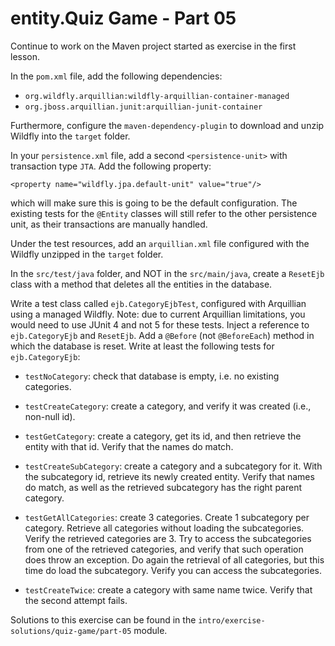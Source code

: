 # entity.Quiz Game - Part 05

Continue to work on the Maven project started as exercise 
in the first lesson.

In the `pom.xml` file, add the following dependencies:

* `org.wildfly.arquillian:wildfly-arquillian-container-managed`
* `org.jboss.arquillian.junit:arquillian-junit-container`


Furthermore, configure the `maven-dependency-plugin` to download
and unzip Wildfly into the `target` folder.



In your `persistence.xml` file, add a second `<persistence-unit>`
with transaction type `JTA`.
Add the following property: 

`<property name="wildfly.jpa.default-unit" value="true"/>`

which will make sure this is going to be the default configuration.
The existing tests for the `@Entity` classes will still refer to the
other persistence unit, as their transactions are manually handled.

Under the test resources, add an `arquillian.xml` file configured with 
the Wildfly unzipped in the `target` folder. 


In the `src/test/java` folder, and NOT in the `src/main/java`,
create a `ResetEjb` class with a method that deletes all the 
entities in the database.

Write a test class called `ejb.CategoryEjbTest`, configured with Arquillian
using a managed Wildfly.
Note: due to current Arquillian limitations, you would need to use JUnit 4 and not 5 for 
these tests.
Inject a reference to `ejb.CategoryEjb` and `ResetEjb`.
Add a `@Before` (not `@BeforeEach`) method in which the database is reset.
Write at least the following tests for `ejb.CategoryEjb`:

* `testNoCategory`: check that database is empty, i.e. no existing categories.

* `testCreateCategory`: create a category, and verify it was created (i.e., non-null id).

* `testGetCategory`: create a category, get its id, and then retrieve the entity
    with that id. Verify that the names do match.

* `testCreateSubCategory`: create a category and a subcategory for it.
    With the subcategory id, retrieve its newly created entity.
    Verify that names do match, as well as the retrieved subcategory has the
    right parent category.
    
* `testGetAllCategories`: create 3 categories. Create 1 subcategory per category.
    Retrieve all categories without loading the subcategories.
    Verify the retrieved categories are 3.
    Try to access the subcategories from one of the retrieved categories, and
    verify that such operation does throw an exception.
    Do again the retrieval of all categories, but this time do load the subcategory.
    Verify you can access the subcategories.     

* `testCreateTwice`: create a category with same name twice. 
    Verify that the second attempt fails.

Solutions to this exercise can be found in the 
`intro/exercise-solutions/quiz-game/part-05` module.    